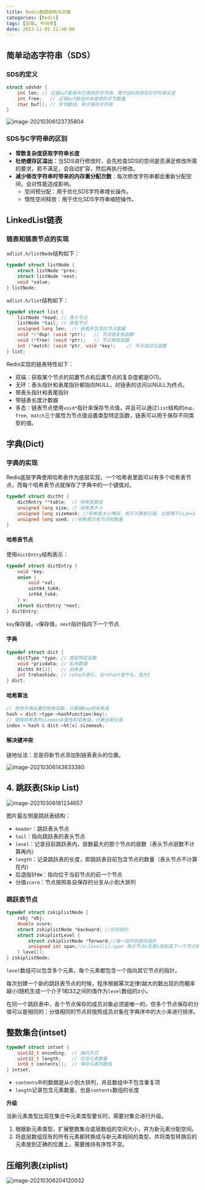 ```yaml
---
title: Redis数据结构与对象
categories: [Redis]
tags: [后端, 中间件]
date: 2023-11-05 22:40:00
---
```


## 简单动态字符串（SDS）

### SDS的定义

```c++
struct sdshdr {
    int len; // 记录buf数组中已使用的字节两，等于SDS所保存的字符串长度
    int free;	// 记录buf数组中未使用的字节数量
    char buf[]; // 字节数组，用于保存字符串
}
```

![image-20210306123735804](./assets/2dnSaYf8ELbZwvJ.png)

### SDS与C字符串的区别

- **常数复杂度获取字符串长度**
- **杜绝缓存区溢出**：当SDS进行修改时，会先检查SDS的空间是否满足修改所需的要求，若不满足，会自动扩容，然后再执行修改。
- **减少修改字符串时带来的内存重分配次数**：每次修改字符串都会重新分配空间，会对性能造成影响。
  - 空间预分配：用于优化SDS字符串增长操作。
  - 惰性空间释放：用于优化SDS字符串缩短操作。

## LinkedList链表

### 链表和链表节点的实现

`adlist.h/listNode`结构如下：

```c
typedef struct listNode {
    struct listNode *prev;
    struct listNode *next;
    void *value;
} listNode;
```

`adlist.h/list`结构如下：

```c
typedef struct list {
    listNode *head;	// 表头节点
    listNode *tail;	// 表尾节点
    unsigned long len;	// 链表所包含的节点数量
    void *(*dup) (void *ptr);	// 节点值复制函数
    void (*free) (void *ptr);	// 节点释放函数
    int (*match) (void *ptr, void *key);	// 节点值对比函数
} list;
```

Redis实现的链表特性如下：

- 双端：获取某个节点的前置节点和后置节点的复杂度都是O(1)。
- 无环：表头指针和表尾指针都指向NULL，对链表的访问以NULL为终点。
- 带表头指针和表尾指针
- 带链表长度计数器
- 多态：链表节点使用`void*`指针来保存节点值，并且可以通过`list`结构的`dup、free、match`三个属性为节点值设置类型特定函数，链表可以用于保存不同类型的值。

## 字典(Dict)

### 字典的实现

Redis底层字典使用哈希表作为底层实现，一个哈希表里面可以有多个哈希表节点，而每个哈希表节点就保存了字典中的一个键值对。

```c
typedef struct dictht {
    dictRntry **table;	// 哈希表数组
    unsigned long size;	// 哈希表大小
    unsigned long sizemask; //哈希表大小掩码，用于计算索引值，总是等于size=1
    unsigned long used;	//哈希表已有节点的数量
}
```

#### 哈希表节点

使用`dictEntry`结构表示：

```c
typedef struct dictEntry {
    void *key;
    union {
        void *val;
        uint64_tu64;
        int64_ts64;
    } v;
    struct dictEntry *next;
} dictEntry;
```

`key`保存键，`v`保存值，`next`指针指向下一个节点.

#### 字典

```c
typedef struct dict {
    dictType *type;	// 类型特定函数
    void *privdata;	// 私有数据
    dictht ht[2];	// 哈希表
    int trehashidx; // rehash索引，当rehash值不在，值为1
} dict;
```

#### 哈希算法

```c
// 使用字典设置的哈希函数，计算键key的哈希值
hash = dict->type->hashFunction(key);
// 使用哈希表的sizemask属性和哈希值，计算出索引值
index = hash & dict->ht[x].sizemask;
```

#### 解决键冲突

链地址法：总是将新节点添加到链表表头的位置。

![image-20210306143633380](./assets/oJ8tYES64POIUGk.png)

## 4. 跳跃表(Skip List)

![image-20210306181234657](./assets/dTis4hCSugZoXyn.png)

图片最左侧是跳跃表结构：

- `header`：跳跃表头节点
- `tail`：指向跳跃表的表头节点
- `level`：记录目前跳跃表内，层数最大的那个节点的层数（表头节点层数不计算再内）
- `length`：记录跳跃表的长度，即跳跃表目前包含节点的数量（表头节点不计算在内）
- 后退指针`BW`：指向位于当前节点的前一个节点
- 分值`score`：节点按照各自保存的分支从小到大排列

### 跳跃表节点

```c
typedef struct zskiplistNode {
    robj *obj;
    double score;
    struct zskiplistNode *backward; //后向指针
    struct zskiplistLevel {
        struct zskiplistNode *forward;//每一层中的前向指针
        unsigned int span;//x.level[i].span 表示节点x在第i层到其下一个节点需跳过的节点数。注：两个相邻节点span为1
    } level[];
} zskiplistNode;
```

`level`数组可以包含多个元素，每个元素都包含一个指向其它节点的指针。

每次创建一个新的跳跃表节点的时候，程序根据幂次定律(越大的数出现的而概率越小)随机生成一个介于1和32之间的值作为`level`数组的z小。

在同一个跳跃表中，各个节点保存的成员对象必须是唯一的，但多个节点保存的分值可以是相同的：分值相同的节点将按照成员对象在字典序中的大小来进行排序。

## 整数集合(intset)

```c
typedef struct intset {
    uint32_t encoding;	// 编码方式
    uint32_t length;	// 包含元素数量
    int8_t contents[];	// 保存元素的数组
} intset;
```

- `contents`中的数据是从小到大排列，并且数组中不包含重复项
- `length`记录包含元素数量，也是`contents`数组的长度

**升级**

当新元素类型比现在集合中元素类型要长时，需要对集合进行升级。

1. 根据新元素类型，扩展整数集合底层数组的空间大小，并为新元素分配空间。
2. 将底层数组现有的所有元素都转换成与新元素相同的类型，并将类型转换后的元素放到正确的位置上，需要维持有序性不变。

## 压缩列表(ziplist)

![image-20210306204120032](./assets/E1YPyZ5Tjpk8CIH.png)